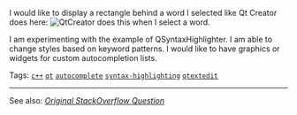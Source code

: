 I would like to display a rectangle behind a word I selected like Qt Creator does here:
![QtCreator does this when I select a word.][1]

  [1]: https://i.stack.imgur.com/U9mDG.png

I am experimenting with the example of QSyntaxHighlighter. I am able to change styles based on keyword patterns. I would like to have graphics or widgets for custom autocompletion lists.

Tags:
[`c++`](https://stackoverflow.com/tags/c%2b%2b/info)
[`qt`](https://stackoverflow.com/tags/qt/info)
[`autocomplete`](https://stackoverflow.com/tags/autocomplete/info)
[`syntax-highlighting`](https://stackoverflow.com/tags/syntax-highlighting/info)
[`qtextedit`](https://stackoverflow.com/tags/qtextedit/info)

----

See also: [_Original StackOverflow Question_](https://stackoverflow.com/questions/53318233/how-to-display-graphics-objects-behind-or-foreground-of-text-inside-qtextedit-in/)
